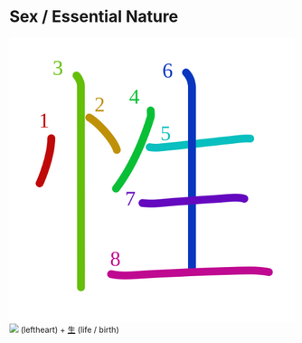 # Sex / Essential Nature
![6027](Kanji/kanji-colorize/6027.svg)
![](http://www.kanjidamage.com/assets/radsmall/heartleft-042206e623366c5af4ceb06fc7c22311edc86e29e45f230326971c638d995d15.jpg) (leftheart) + [生](Kanji/kanji-dict/生.md) (life / birth)